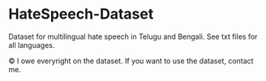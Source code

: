 # HateSpeech-Dataset
Dataset for multilingual hate speech in Telugu and Bengali. See txt files for all languages.

© I owe everyright on the dataset. If you want to use the dataset, contact me.
